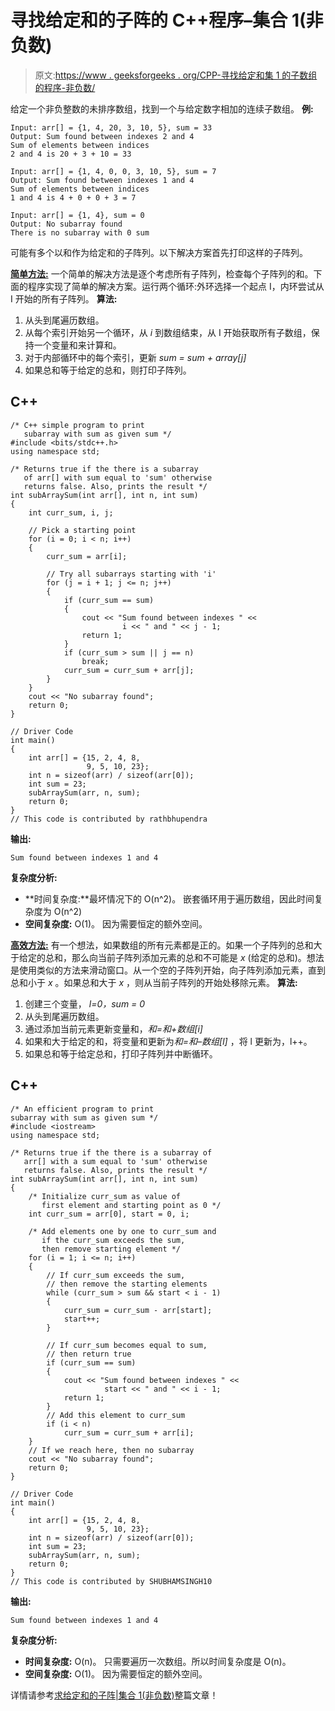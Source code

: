 # 寻找给定和的子阵的 C++程序–集合 1(非负数)

> 原文:[https://www . geeksforgeeks . org/CPP-寻找给定和集 1 的子数组的程序-非负数/](https://www.geeksforgeeks.org/cpp-program-for-finding-subarray-with-given-sum-set-1-nonnegative-numbers/)

给定一个非负整数的未排序数组，找到一个与给定数字相加的连续子数组。
**例:**

```
Input: arr[] = {1, 4, 20, 3, 10, 5}, sum = 33
Output: Sum found between indexes 2 and 4
Sum of elements between indices
2 and 4 is 20 + 3 + 10 = 33

Input: arr[] = {1, 4, 0, 0, 3, 10, 5}, sum = 7
Output: Sum found between indexes 1 and 4
Sum of elements between indices
1 and 4 is 4 + 0 + 0 + 3 = 7

Input: arr[] = {1, 4}, sum = 0
Output: No subarray found
There is no subarray with 0 sum
```

可能有多个以和作为给定和的子阵列。以下解决方案首先打印这样的子阵列。

**<u>简单方法:</u>** 一个简单的解决方法是逐个考虑所有子阵列，检查每个子阵列的和。下面的程序实现了简单的解决方案。运行两个循环:外环选择一个起点 I，内环尝试从 I 开始的所有子阵列。
**算法:**

1.  从头到尾遍历数组。
2.  从每个索引开始另一个循环，从 *i* 到数组结束，从 I 开始获取所有子数组，保持一个变量和来计算和。
3.  对于内部循环中的每个索引，更新 *sum = sum + array[j]*
4.  如果总和等于给定的总和，则打印子阵列。

## C++

```
/* C++ simple program to print 
   subarray with sum as given sum */
#include <bits/stdc++.h>
using namespace std;

/* Returns true if the there is a subarray 
   of arr[] with sum equal to 'sum' otherwise 
   returns false. Also, prints the result */
int subArraySum(int arr[], int n, int sum)
{
    int curr_sum, i, j;

    // Pick a starting point
    for (i = 0; i < n; i++) 
    {
        curr_sum = arr[i];

        // Try all subarrays starting with 'i'
        for (j = i + 1; j <= n; j++) 
        {
            if (curr_sum == sum) 
            {
                cout << "Sum found between indexes " << 
                         i << " and " << j - 1;
                return 1;
            }
            if (curr_sum > sum || j == n)
                break;
            curr_sum = curr_sum + arr[j];
        }
    }
    cout << "No subarray found";
    return 0;
}

// Driver Code
int main()
{
    int arr[] = {15, 2, 4, 8, 
                 9, 5, 10, 23};
    int n = sizeof(arr) / sizeof(arr[0]);
    int sum = 23;
    subArraySum(arr, n, sum);
    return 0;
}
// This code is contributed by rathbhupendra
```

**输出:**

```
Sum found between indexes 1 and 4
```

**复杂度分析:**

*   **时间复杂度:**最坏情况下的 O(n^2)。
    嵌套循环用于遍历数组，因此时间复杂度为 O(n^2)
*   **空间复杂度:** O(1)。
    因为需要恒定的额外空间。

**<u>高效方法:</u>** 有一个想法，如果数组的所有元素都是正的。如果一个子阵列的总和大于给定的总和，那么向当前子阵列添加元素的总和不可能是 *x* (给定的总和)。想法是使用类似的方法来滑动窗口。从一个空的子阵列开始，向子阵列添加元素，直到总和小于 *x* 。如果总和大于 *x* ，则从当前子阵列的开始处移除元素。
**算法:**

1.  创建三个变量， *l=0，sum = 0*
2.  从头到尾遍历数组。
3.  通过添加当前元素更新变量和，*和=和+数组[i]*
4.  如果和大于给定的和，将变量和更新为*和=和–数组[l]* ，将 l 更新为，l++。
5.  如果总和等于给定总和，打印子阵列并中断循环。

## C++

```
/* An efficient program to print 
subarray with sum as given sum */
#include <iostream>
using namespace std;

/* Returns true if the there is a subarray of 
   arr[] with a sum equal to 'sum' otherwise 
   returns false. Also, prints the result */
int subArraySum(int arr[], int n, int sum)
{
    /* Initialize curr_sum as value of 
       first element and starting point as 0 */
    int curr_sum = arr[0], start = 0, i;

    /* Add elements one by one to curr_sum and 
       if the curr_sum exceeds the sum,
       then remove starting element */
    for (i = 1; i <= n; i++) 
    {
        // If curr_sum exceeds the sum,
        // then remove the starting elements
        while (curr_sum > sum && start < i - 1) 
        {
            curr_sum = curr_sum - arr[start];
            start++;
        }

        // If curr_sum becomes equal to sum,
        // then return true
        if (curr_sum == sum) 
        {
            cout << "Sum found between indexes " << 
                     start << " and " << i - 1;
            return 1;
        }
        // Add this element to curr_sum
        if (i < n)
            curr_sum = curr_sum + arr[i];
    }
    // If we reach here, then no subarray
    cout << "No subarray found";
    return 0;
}

// Driver Code
int main()
{
    int arr[] = {15, 2, 4, 8, 
                 9, 5, 10, 23};
    int n = sizeof(arr) / sizeof(arr[0]);
    int sum = 23;
    subArraySum(arr, n, sum);
    return 0;
}
// This code is contributed by SHUBHAMSINGH10
```

**输出:**

```
Sum found between indexes 1 and 4
```

**复杂度分析:**

*   **时间复杂度:** O(n)。
    只需要遍历一次数组。所以时间复杂度是 O(n)。
*   **空间复杂度:** O(1)。
    因为需要恒定的额外空间。

详情请参考[求给定和的子阵|集合 1(非负数)](https://www.geeksforgeeks.org/find-subarray-with-given-sum/)整篇文章！